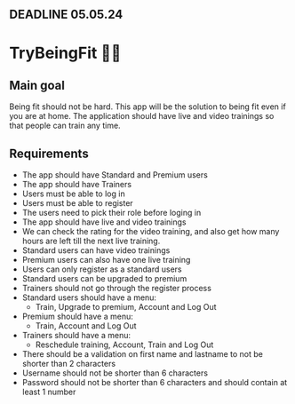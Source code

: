 ## DEADLINE 05.05.24 ##
# TryBeingFit 🤸‍♂️
## Main goal
Being fit should not be hard. 
This app will be the solution to being fit even if you are at home.
The application should have live and video trainings so that people can train any time.
## Requirements 
* The app should have Standard and Premium users
* The app should have Trainers 
* Users must be able to log in
* Users must be able to register
* The users need to pick their role before loging in
* The app should have live and video trainings
* We can check the rating for the video training, and also get how many hours are left till the next live training.
* Standard users can have video trainings
* Premium users can also have one live training
* Users can only register as a standard users
* Standard users can be upgraded to premium
* Trainers should not go through the register process
* Standard users should have a menu:
  * Train, Upgrade to premium, Account and Log Out
* Premium should have a menu:
  * Train, Account and Log Out
* Trainers should have a menu:
  * Reschedule training, Account, Train and Log Out
* There should be a validation on first name and lastname to not be shorter than 2 characters
* Username should not be shorter than 6 characters
* Password should not be shorter than 6 characters and should contain at least 1 number
